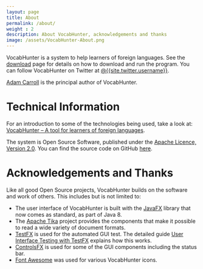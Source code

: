 ```yaml
---
layout: page
title: About
permalink: /about/
weight : 2
description: About VocabHunter, acknowledgements and thanks
image: /assets/VocabHunter-About.png
---
```


VocabHunter is a system to help learners of foreign languages.  See the [download](/download) page for details on how to download and run the program.  You can follow VocabHunter on Twitter at [@{{site.twitter.username}}]({{site.twitter.link}}).

[Adam Carroll](https://github.com/AdamCarroll/) is the principal author of VocabHunter.

# Technical Information

For an introduction to some of the technologies being used, take a look at: [VocabHunter – A tool for learners of foreign languages](https://techblog.king.com/vocabhunter-a-tool-for-learners-of-foreign-languages/).

The system is Open Source Software, published under the [Apache Licence, Version 2.0](http://www.apache.org/licenses/LICENSE-2.0).  You can find the source code on GitHub [here](https://github.com/VocabHunter/VocabHunter).

# Acknowledgements and Thanks

Like all good Open Source projects, VocabHunter builds on the software and work of others.  This includes but is not limited to:

* The user interface of VocabHunter is built with the [JavaFX](http://www.oracle.com/technetwork/java/javase/overview/javafx-overview-2158620.html) library that now comes as standard, as part of Java 8.
* The [Apache Tika](https://tika.apache.org/) project provides the components that make it possible to read a wide variety of document formats.
* [TestFX](https://github.com/TestFX/TestFX) is used for the automated GUI test.  The detailed guide [User Interface Testing with TestFX](/2016/07/27/TestFX.html) explains how this works.
* [ControlsFX](http://fxexperience.com/controlsfx/) is used for some of the GUI components including the status bar.
* [Font Awesome](https://fortawesome.github.io/Font-Awesome/) was used for various VocabHunter icons.
